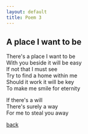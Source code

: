 ```yaml
---
layout: default
title: Poem 3
---
```


## A place I want to be 

There's a place I want to be \
With you beside it will be easy \
If not that I must see \
Try to find a home within me \
Should it work it will be key \
To make me smile for eternity

If there's a will \
There's surely a way \
For me to steal you away


 [back](../index-page.html)
